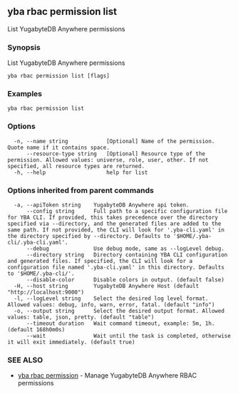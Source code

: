 ## yba rbac permission list

List YugabyteDB Anywhere permissions

### Synopsis

List YugabyteDB Anywhere permissions

```
yba rbac permission list [flags]
```

### Examples

```
yba rbac permission list
```

### Options

```
  -n, --name string            [Optional] Name of the permission. Quote name if it contains space.
      --resource-type string   [Optional] Resource type of the permission. Allowed values: universe, role, user, other. If not specified, all resource types are returned.
  -h, --help                   help for list
```

### Options inherited from parent commands

```
  -a, --apiToken string    YugabyteDB Anywhere api token.
      --config string      Full path to a specific configuration file for YBA CLI. If provided, this takes precedence over the directory specified via --directory, and the generated files are added to the same path. If not provided, the CLI will look for '.yba-cli.yaml' in the directory specified by --directory. Defaults to '$HOME/.yba-cli/.yba-cli.yaml'.
      --debug              Use debug mode, same as --logLevel debug.
      --directory string   Directory containing YBA CLI configuration and generated files. If specified, the CLI will look for a configuration file named '.yba-cli.yaml' in this directory. Defaults to '$HOME/.yba-cli/'.
      --disable-color      Disable colors in output. (default false)
  -H, --host string        YugabyteDB Anywhere Host (default "http://localhost:9000")
  -l, --logLevel string    Select the desired log level format. Allowed values: debug, info, warn, error, fatal. (default "info")
  -o, --output string      Select the desired output format. Allowed values: table, json, pretty. (default "table")
      --timeout duration   Wait command timeout, example: 5m, 1h. (default 168h0m0s)
      --wait               Wait until the task is completed, otherwise it will exit immediately. (default true)
```

### SEE ALSO

* [yba rbac permission](yba_rbac_permission.md)	 - Manage YugabyteDB Anywhere RBAC permissions


